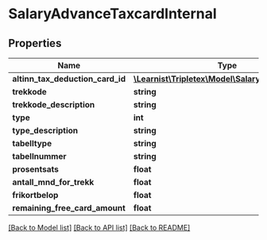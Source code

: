 # SalaryAdvanceTaxcardInternal

## Properties
Name | Type | Description | Notes
------------ | ------------- | ------------- | -------------
**altinn_tax_deduction_card_id** | [**\Learnist\Tripletex\Model\SalaryTaxcardInternal**](SalaryTaxcardInternal.md) |  | 
**trekkode** | **string** |  | [optional] 
**trekkode_description** | **string** |  | [optional] 
**type** | **int** |  | [optional] 
**type_description** | **string** |  | [optional] 
**tabelltype** | **string** |  | [optional] 
**tabellnummer** | **string** |  | [optional] 
**prosentsats** | **float** |  | [optional] 
**antall_mnd_for_trekk** | **float** |  | [optional] 
**frikortbelop** | **float** |  | [optional] 
**remaining_free_card_amount** | **float** |  | [optional] 

[[Back to Model list]](../../README.md#documentation-for-models) [[Back to API list]](../../README.md#documentation-for-api-endpoints) [[Back to README]](../../README.md)


